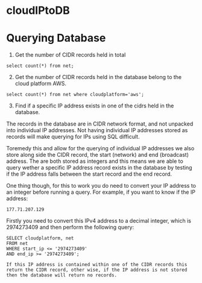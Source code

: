 # cloudIPtoDB


# Querying Database

1. Get the number of CIDR records held in total

```
select count(*) from net;
```

2. Get the number of CIDR records held in the database belong to the cloud platform AWS.

```
select count(*) from net where cloudplatform='aws';
```
3. Find if a specific IP address exists in one of the cidrs held in the database.

The records in the database are in CIDR network format, and not unpacked into individual IP addresses. Not having individual IP addresses stored as records will make querying for IPs using SQL difficult.

Toremedy this and allow for the querying of individual IP addresses we also store along side the CIDR record, the start (network) and end (broadcast) address. The are both stored as integers and this means we are able to query wether a specific IP address record exists in the database by testing if the IP address falls between the start record and the end record.

One thing though, for this to work you do need to convert your IP address to an integer before running a query. 
For example, if you want to know if the IP address:
```
177.71.207.129
```

Firstly you need to convert this IPv4 address to a decimal integer, which is 2974273409 and then perform the following query:

```
SELECT cloudplatform, net 
FROM net 
WHERE start_ip <= '2974273409'
AND end_ip >= '2974273409';

If this IP address is contained within one of the CIDR records this return the CIDR record, other wise, if the IP address is not stored then the database will return no records.
```
